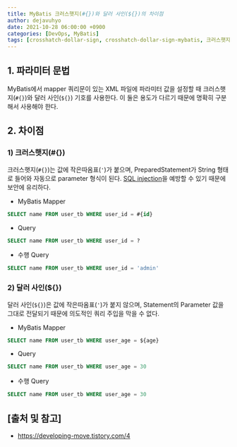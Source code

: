 ```yaml
---
title: MyBatis 크러스햇지(#{})와 달러 사인(${})의 차이점
author: dejavuhyo
date: 2021-10-28 06:00:00 +0900
categories: [DevOps, MyBatis]
tags: [crosshatch-dollar-sign, crosshatch-dollar-sign-mybatis, 크러스햇지-달러-사인, 크러스햇지-달러-사인-차이점, mybatis-크러스햇지-달러-사인]
---
```


## 1. 파라미터 문법
MyBatis에서 mapper 쿼리문이 있는 XML 파일에 파라미터 값을 설정할 때 크러스햇지(`#{}`)와 달러 사인(`${}`) 기호를 사용한다. 이 둘은 용도가 다르기 때문에 명확히 구분해서 사용해야 한다.

## 2. 차이점

### 1) 크러스햇지(#{})
크러스햇지(`#{}`)는 값에 작은따옴표(`'`)가 붙으며, PreparedStatement가 String 형태로 들어와 자동으로 parameter 형식이 된다. [SQL injection](https://dejavuhyo.github.io/posts/mybatis-data-map/)을 예방할 수 있기 때문에 보안에 유리하다.

* MyBatis Mapper

```sql
SELECT name FROM user_tb WHERE user_id = #{id}
```

* Query

```sql
SELECT name FROM user_tb WHERE user_id = ?
```

* 수행 Query

```sql
SELECT name FROM user_tb WHERE user_id = 'admin'
```

### 2) 달러 사인(${})
달러 사인(`${}`)은 값에 작은따옴표(`'`)가 붙지 않으며, Statement의 Parameter 값을 그대로 전달되기 때문에 의도적인 쿼리 주입을 막을 수 없다.

* MyBatis Mapper

```sql
SELECT name FROM user_tb WHERE user_age = ${age}
```

* Query

```sql
SELECT name FROM user_tb WHERE user_age = 30
```

* 수행 Query

```sql
SELECT name FROM user_tb WHERE user_age = 30
```

## [출처 및 참고]
* <https://developing-move.tistory.com/4>

